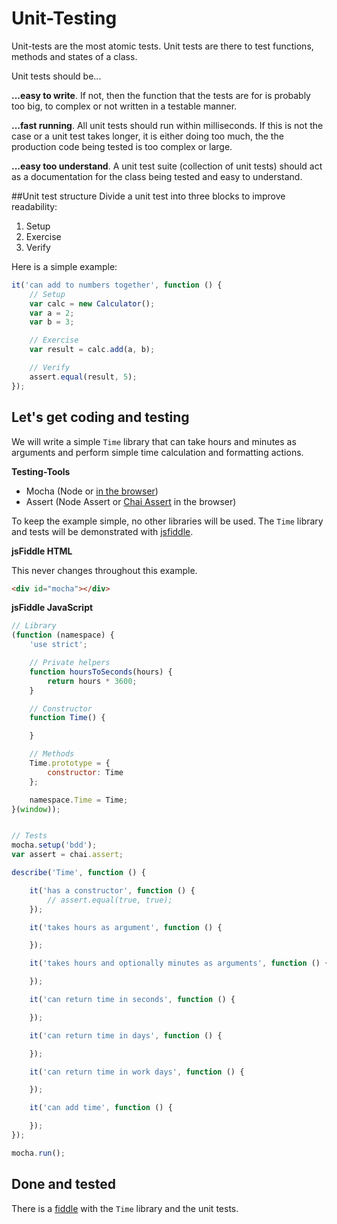 # Unit-Testing
Unit-tests are the most atomic tests. Unit tests are there to test functions, methods and states of a class.

Unit tests should be...

**...easy to write**. If not, then the function that the tests are for is probably too big, to complex or not written in a testable manner.

**...fast running**. All unit tests should run within milliseconds. If this is not the case or a unit test takes longer, it is either doing too much, the
the production code being tested is too complex or large.

**...easy too understand**. A unit test suite (collection of unit tests) should act as a documentation for the class being tested and easy to understand.

##Unit test structure
Divide a unit test into three blocks to improve readability:
1. Setup
2. Exercise
3. Verify

Here is a simple example:
```javascript
it('can add to numbers together', function () {
	// Setup
	var calc = new Calculator();
	var a = 2;
	var b = 3;

	// Exercise
	var result = calc.add(a, b);

	// Verify
	assert.equal(result, 5);
});
```


##  Let's get coding and testing
We will write a simple `Time` library that can take hours and minutes as arguments and perform simple time calculation and formatting actions.

**Testing-Tools**
- Mocha (Node or [in the browser](http://visionmedia.github.io/mocha/#browser-support))
- Assert (Node Assert or [Chai Assert](http://chaijs.com/guide/styles/#assert) in the browser)

To keep the example simple, no other libraries will be used. The `Time` library and tests will be demonstrated with [jsfiddle](http://jsfiddle.net).

**jsFiddle HTML**

This never changes throughout this example.

```html
<div id="mocha"></div>
```

**jsFiddle JavaScript**

```javascript
// Library
(function (namespace) {
    'use strict';

    // Private helpers
    function hoursToSeconds(hours) {
        return hours * 3600;
    }

    // Constructor
    function Time() {

    }

    // Methods
    Time.prototype = {
        constructor: Time
    };

    namespace.Time = Time;
}(window));


// Tests
mocha.setup('bdd');
var assert = chai.assert;

describe('Time', function () {

    it('has a constructor', function () {
    	// assert.equal(true, true);
    });

    it('takes hours as argument', function () {

    });

    it('takes hours and optionally minutes as arguments', function () {

    });

    it('can return time in seconds', function () {

    });

    it('can return time in days', function () {

    });

    it('can return time in work days', function () {

    });

    it('can add time', function () {

    });
});

mocha.run();
```




## Done and tested
There is a [fiddle](http://jsfiddle.net/tangibleJ/t1qmgp1m/6/) with the `Time` library and the unit tests.




